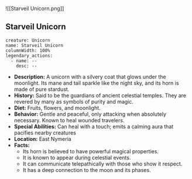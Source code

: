 ![[Starveil Unicorn.png]]

## Starveil Unicorn

```statblock
creature: Unicorn
name: Starveil Unicorn
columnWidth: 100%
legendary_actions:
  - name: --
    desc: --
```

- **Description:** A unicorn with a silvery coat that glows under the moonlight. Its mane and tail sparkle like the night sky, and its horn is made of pure stardust.
- **History:** Said to be the guardians of ancient celestial temples. They are revered by many as symbols of purity and magic.
- **Diet:** Fruits, flowers, and moonlight.
- **Behavior:** Gentle and peaceful, only attacking when absolutely necessary. Known to heal wounded travelers.
- **Special Abilities:** Can heal with a touch; emits a calming aura that pacifies nearby creatures
- **Location:** East Nymeria
- **Facts:**
    - Its horn is believed to have powerful magical properties.
    - It is known to appear during celestial events.
    - It can communicate telepathically with those who show it respect.
    - It has a deep connection to the moon and its phases.